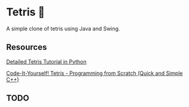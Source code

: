 # Tetris 🤣

A simple clone of tetris using Java and Swing.

## Resources

[Detailed Tetris Tutorial in Python](https://www.youtube.com/watch?v=RxWS5h1UfI4)

[Code-It-Yourself! Tetris - Programming from Scratch (Quick and Simple C++)](https://www.youtube.com/watch?v=8OK8_tHeCIA&t=1036s)

## TODO

